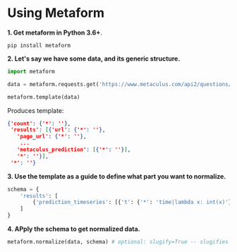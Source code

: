 # Using Metaform

**1. Get metaform in Python 3.6+**.

`pip install metaform`

**2. Let's say we have some data, and its generic structure.**

```python
import metaform

data = metaform.requests.get('https://www.metaculus.com/api2/questions/').json()

metaform.template(data)
```
Produces template:
```json
{'count': {'*': ''},
 'results': [{'url': {'*': ''},
   'page_url': {'*': ''},
    ...
   'metaculus_prediction': [{'*': ''}],
   '*': ''}],
 '*': ''}
```

**3. Use the template as a guide to define what part you want to normalize.**

```python
schema = {
    'results': [
        {'prediction_timeseries': [{'t': {'*': 'time|lambda x: int(x)'}}]}
    ]
}
```

**4. APply the schema to get normalized data.**

```python
metaform.normalize(data, schema) # optional: slugify=True -- slugifies keys
```
